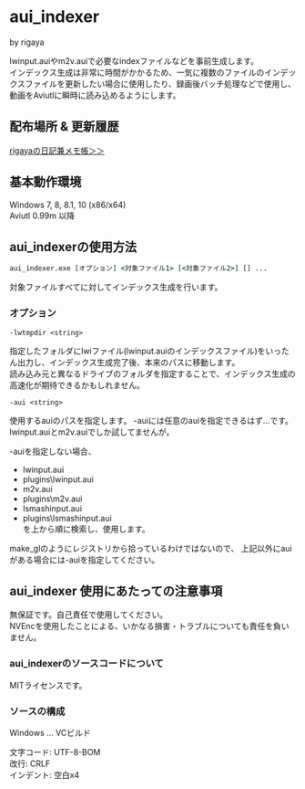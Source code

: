 
# aui_indexer  
by rigaya  

lwinput.auiやm2v.auiで必要なindexファイルなどを事前生成します。  
インデックス生成は非常に時間がかかるため、一気に複数のファイルのインデックスファイルを更新したい場合に使用したり、録画後バッチ処理などで使用し、動画をAviutlに瞬時に読み込めるようにします。

## 配布場所 & 更新履歴  
[rigayaの日記兼メモ帳＞＞](http://rigaya34589.blog135.fc2.com/blog-category-22.html)  

## 基本動作環境  
Windows 7, 8, 8.1, 10 (x86/x64)  
Aviutl 0.99m 以降

## aui_indexerの使用方法
```bat
aui_indexer.exe [オプション] <対象ファイル1> [<対象ファイル2>] [] ...
```
対象ファイルすべてに対してインデックス生成を行います。

### オプション
```
-lwtmpdir <string>
```
指定したフォルダにlwiファイル(lwinput.auiのインデックスファイル)をいったん出力し、インデックス生成完了後、本来のパスに移動します。  
読み込み元と異なるドライブのフォルダを指定することで、インデックス生成の高速化が期待できるかもしれません。

```
-aui <string>
```
使用するauiのパスを指定します。
-auiには任意のauiを指定できるはず…です。
lwinput.auiとm2v.auiでしか試してませんが。

-auiを指定しない場合、
- lwinput.aui
- plugins\lwinput.aui
- m2v.aui
- plugins\m2v.aui
- lsmashinput.aui
- plugins\lsmashinput.aui  
を上から順に検索し、使用します。

make_glのようにレジストリから拾っているわけではないので、
上記以外にauiがある場合には-auiを指定してください。

## aui_indexer 使用にあたっての注意事項  
無保証です。自己責任で使用してください。   
NVEncを使用したことによる、いかなる損害・トラブルについても責任を負いません。  


### aui_indexerのソースコードについて
MITライセンスです。

### ソースの構成
Windows ... VCビルド  

文字コード: UTF-8-BOM  
改行: CRLF  
インデント: 空白x4  
